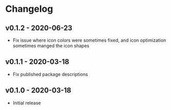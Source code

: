 # Changelog

## v0.1.2 - 2020-06-23

- Fix issue where icon colors were sometimes fixed, and icon optimization sometimes manged the icon shapes

## v0.1.1 - 2020-03-18

- Fix published package descriptions

## v0.1.0 - 2020-03-18

- Initial release
